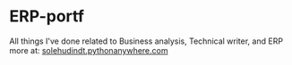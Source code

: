 # ERP-portf
All things I've done related to Business analysis, Technical writer, and ERP more at: [solehudindt.pythonanywhere.com](https://solehudindt.pythonanywhere.com/portofolio)
